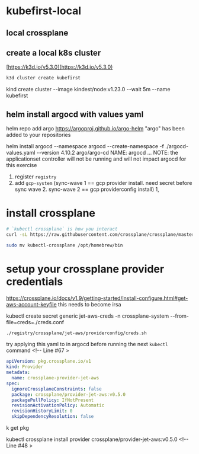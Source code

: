 # kubefirst-local

## local crossplane

## create a local k8s cluster


[https://k3d.io/v5.3.0](https://k3d.io/v5.3.0)

```bash
k3d cluster create kubefirst
```

kind create cluster --image kindest/node:v1.23.0 --wait 5m --name kubefirst

## helm install argocd with values yaml 

helm repo add argo https://argoproj.github.io/argo-helm
"argo" has been added to your repositories

helm install argocd --namespace argocd --create-namespace -f ./argocd-values.yaml --version 4.10.2 argo/argo-cd
NAME: argocd
...
NOTE: the applicationset controller will not be running and will not impact argocd for this exercise

1. register `registry`
1. add `gcp-system` (sync-wave 1 == gcp provider install. need secret before sync wave 2. sync-wave 2 == gcp providerconfig install)
1, 

<!-- kubectl crossplane install configuration registry.upbound.io/xp/getting-started-with-aws:latest -->


# install crossplane 
```bash
# `kubectl crossplane` is how you interact 
curl -sL https://raw.githubusercontent.com/crossplane/crossplane/master/install.sh | sh

sudo mv kubectl-crossplane /opt/homebrew/bin
```


# setup your crossplane provider credentials
https://crossplane.io/docs/v1.9/getting-started/install-configure.html#get-aws-account-keyfile
this needs to become irsa 

kubectl create secret generic jet-aws-creds -n crossplane-system --from-file=creds=./creds.conf

```bash
./registry/crossplane/jet-aws/providerconfig/creds.sh

```




try applying this yaml to in argocd before running the next `kubectl` command <!-- Line #67 >

```yaml
apiVersion: pkg.crossplane.io/v1
kind: Provider
metadata:
  name: crossplane-provider-jet-aws
spec:
  ignoreCrossplaneConstraints: false
  package: crossplane/provider-jet-aws:v0.5.0
  packagePullPolicy: IfNotPresent
  revisionActivationPolicy: Automatic
  revisionHistoryLimit: 0
  skipDependencyResolution: false
```

k get pkg

kubectl crossplane install provider crossplane/provider-jet-aws:v0.5.0 <!-- Line #48 >
<!-- kubectl crossplane install provider crossplane/provider-aws:v0.29.0 >
<!-- kubectl crossplane install provider crossplane/provider-gcp:v0.21.0 >



k3d kubeconfig merge mycluster --kubeconfig-merge-default




https://doc.crds.dev/github.com/crossplane-contrib/provider-jet-aws@v0.5.0


wave 1 - install cloud provider
wave 2 - install providerconfig





# nothing below here 
---
apiVersion: pkg.crossplane.io/v1
kind: Provider
metadata:
  name: provider-aws
spec:
  package: crossplane/provider-jet-aws:v0.29.0
---
apiVersion: pkg.crossplane.io/v1
kind: Provider
metadata:
  name: provider-gcp
spec:
  package: crossplane/provider-gcp:v0.21.0

--- 
apiVersion: v1
kind: Secret
metadata:
  name: jet-aws-creds
  namespace: crossplane-system
type: Opaque
data:
  credentials: <REPLACEME>
---
apiVersion: aws.jet.crossplane.io/v1alpha1
kind: ProviderConfig
metadata:
  name: default
spec:
  credentials:
    source: Secret
    secretRef:
      name: jet-aws-creds
      namespace: crossplane-system
      key: credentials
--- 

---
# GCP Admin service account secret - used by GCP ProviderConfig
apiVersion: v1
kind: Secret
metadata:
  namespace: crossplane-system
  name: provider-gcp-creds
type: Opaque
data:
  credentials: HERE